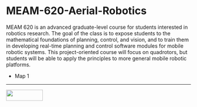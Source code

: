 # MEAM-620-Aerial-Robotics
MEAM 620 is an advanced graduate-level course for students interested in robotics research.  The goal of the class is to expose students to the mathematical foundations of planning, control, and vision, and to train them in developing real-time planning and control software modules for mobile robotic systems. This project-oriented course will focus on quadrotors, but students will be able to apply the principles to more general mobile robotic platforms. 

- Map 1  
---
<img src="https://tva1.sinaimg.cn/large/00831rSTgy1gce4srts7lj30k00jcmzu.jpg"  width="100" height="30" align="bottom" />
